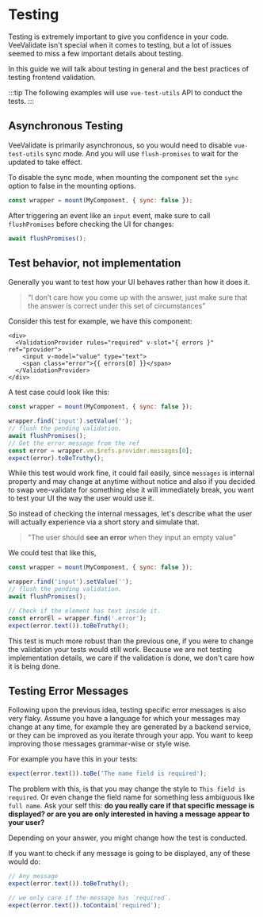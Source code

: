 # Testing

Testing is extremely important to give you confidence in your code. VeeValidate isn't special when it comes to testing, but a lot of issues seemed to miss a few important details about testing.

In this guide we will talk about testing in general and the best practices of testing frontend validation.

:::tip
  The following examples will use `vue-test-utils` API to conduct the tests.
:::

## Asynchronous Testing

VeeValidate is primarily asynchronous, so you would need to disable `vue-test-utils` sync mode. And you will use `flush-promises` to wait for the updated to take effect.

To disable the sync mode, when mounting the component set the `sync` option to false in the mounting options.

```js
const wrapper = mount(MyComponent, { sync: false });
```

After triggering an event like an `input` event, make sure to call `flushPromises` before checking the UI for changes:

```js
await flushPromises();
```

## Test behavior, not implementation

Generally you want to test how your UI behaves rather than how it does it.

> “I don’t care how you come up with the answer, just make sure that the answer is correct under this set of circumstances”

Consider this test for example, we have this component:

```vue
<div>
  <ValidationProvider rules="required" v-slot="{ errors }" ref="provider">
    <input v-model="value" type="text">
    <span class="error">{{ errors[0] }}</span>
  </ValidationProvider>
</div>
```

A test case could look like this:

```js
const wrapper = mount(MyComponent, { sync: false });

wrapper.find('input').setValue('');
// flush the pending validation.
await flushPromises();
// Get the error message from the ref
const error = wrapper.vm.$refs.provider.messages[0];
expect(error).toBeTruthy();
```

While this test would work fine, it could fail easily, since `messages` is internal property and may change at anytime without notice and also if you decided to swap vee-validate for something else it will immediately break, you want to test your UI the way the user would use it.

So instead of checking the internal messages, let's describe what the user will actually experience via a short story and simulate that.

> "The user should **see an error** when they input an empty value"

We could test that like this,

```js
const wrapper = mount(MyComponent, { sync: false });

wrapper.find('input').setValue('');
// flush the pending validation.
await flushPromises();

// Check if the element has text inside it.
const errorEl = wrapper.find('.error');
expect(error.text()).toBeTruthy();
```

This test is much more robust than the previous one, if you were to change the validation your tests would still work. Because we are not testing implementation details, we care if the validation is done, we don't care how it is being done.

## Testing Error Messages

Following upon the previous idea, testing specific error messages is also very flaky. Assume you have a language for which your messages may change at any time, for example they are generated by a backend service, or they can be improved as you iterate through your app. You want to keep improving those messages grammar-wise or style wise.

For example you have this in your tests:

```js
expect(error.text()).toBe('The name field is required');
```

The problem with this, is that you may change the style to `This field is required`. Or even change the field name for something less ambiguous like `full name`. Ask your self this: **do you really care if that specific message is displayed? or are you are only interested in having a message appear to your user?**

Depending on your answer, you might change how the test is conducted.

If you want to check if any message is going to be displayed, any of these would do:

```js
// Any message
expect(error.text()).toBeTruthy();

// we only care if the message has `required`.
expect(error.text()).toContain('required');
```
